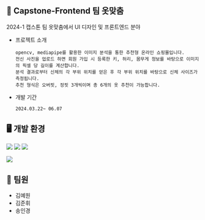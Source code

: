 ## 👕 Capstone-Frontend 팀 옷맞춤
2024-1 캡스톤 팀 옷맞춤에서 UI 디자인 및 프론트엔드 분야

- 프로젝트 소개

      opencv, mediapipe를 활용한 이미지 분석을 통한 추천형 온라인 쇼핑몰입니다.
      전신 사진을 업로드 하면 회원 가입 시 등록한 키, 허리, 몸무게 정보를 바탕으로 이미지의 픽셀 당 길이를 계산합니다.
      분석 결과로부터 신체의 각 부위 위치를 얻은 후 각 부위 위치를 바탕으로 신체 사이즈가 측정됩니다.
      추천 형식은 오버핏, 정핏 3개씩이며 총 6개의 옷 추천이 가능합니다.

- 개발 기간

      2024.03.22~ 06.07

## 🖥️ 개발 환경
![](https://img.shields.io/badge/HTML5-E34F26?style=for-the-badge&logo=html5&logoColor=white)
![](https://img.shields.io/badge/CSS3-1572B6?style=for-the-badge&logo=css3&logoColor=white)
![](https://img.shields.io/badge/JavaScript-F7DF1E?style=for-the-badge&logo=JavaScript&logoColor=white)


![](https://img.shields.io/badge/Figma-F24E1E?style=for-the-badge&logo=figma&logoColor=white)

## 👥 팀원
- 김예원
- 김준휘
- 송인경
